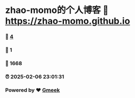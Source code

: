 # zhao-momo的个人博客 :link: https://zhao-momo.github.io 
### :page_facing_up: [4](https://zhao-momo.github.io/tag.html) 
### :speech_balloon: 1 
### :hibiscus: 1668 
### :alarm_clock: 2025-02-06 23:01:31 
### Powered by :heart: [Gmeek](https://github.com/Meekdai/Gmeek)
